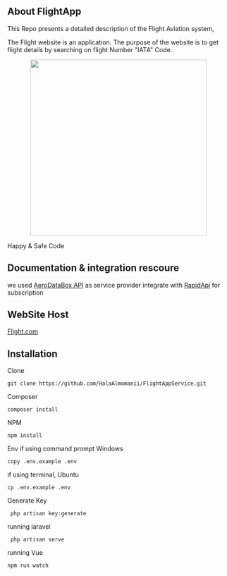
## About FlightApp

This Repo presents a detailed description of the Flight Aviation system, 

The Flight website is an application. The purpose of the website is to get flight details by searching on flight Number "IATA" Code.

<p align="center"><img src="https://encrypted-tbn0.gstatic.com/images?q=tbn:ANd9GcRnUTMgtpfAWHl19dA9n1TDtMyydB6cfF6-rQ&usqp=CAU" width="400"></p>

 Happy & Safe Code

## Documentation & integration rescoure 
we used <a href="https://www.aerodatabox.com/data-coverage" >AeroDataBox API</a> as service provider integrate with <a href="https://rapidapi.com/aerodatabox/api/aerodatabox"> RapidApi</a> for subscription

## WebSite Host
<a href ='https://flight-apiapp.herokuapp.com'/>Flight.com</a>

## Installation 
Clone 
```
git clone https://github.com/HalaAlmomanii/FlightAppService.git

```
Composer
``` 
composer install 
```
NPM
```
npm install
```
Env
if using command prompt Windows

```
copy .env.example .env 
```
if using terminal, Ubuntu
```
cp .env.example .env 
```
Generate Key
```
 php artisan key:generate
```
running laravel
```
 php artisan serve
```
running Vue
```
npm run watch 
```
